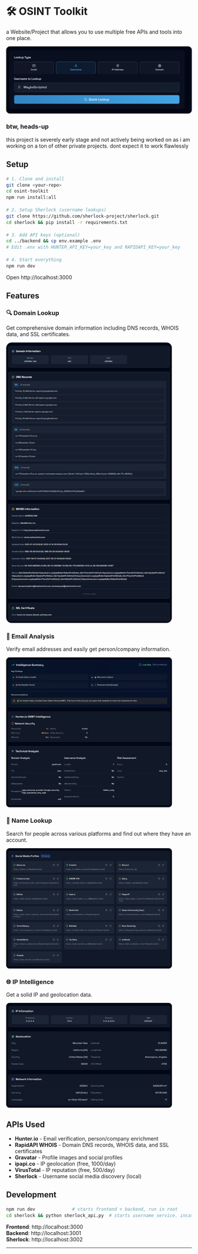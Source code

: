 # 🛠️ OSINT Toolkit

a Website/Project that allows you to use multiple free APIs and tools into one place.

<img src="readme-assets/ui-preview.png" alt="OSINT Toolkit UI Preview" width="600" />

### btw, heads-up
this project is severely early stage and not actively being worked on as i am working on a ton of other private projects. dont expect it to work flawlessly

## Setup

```bash
# 1. Clone and install
git clone <your-repo>
cd osint-toolkit  
npm run install:all

# 2. Setup Sherlock (username lookups)
git clone https://github.com/sherlock-project/sherlock.git
cd sherlock && pip install -r requirements.txt

# 3. Add API keys (optional)
cd ../backend && cp env.example .env
# Edit .env with HUNTER_API_KEY=your_key and RAPIDAPI_KEY=your_key

# 4. Start everything
npm run dev
```

Open http://localhost:3000

## Features

### 🔍 Domain Lookup
Get comprehensive domain information including DNS records, WHOIS data, and SSL certificates.

<img src="readme-assets/domain-lookup.png" alt="Domain Lookup" width="450" />

### 📧 Email Analysis
Verify email addresses and easily get person/company information.

<img src="readme-assets/Email-Lookup.png" alt="Email Lookup" width="450" />

### 👤 Name Lookup
Search for people across various platforms and find out where they have an account.

<img src="readme-assets/Name-Lookup.png" alt="Name Lookup" width="450" />

### 🌐 IP Intelligence
Get a solid IP and geolocation data.

<img src="readme-assets/ip-info.png" alt="IP Info" width="450" />

## APIs Used

- **Hunter.io**        - Email verification, person/company enrichment
- **RapidAPI WHOIS**   - Domain DNS records, WHOIS data, and SSL certificates
- **Gravatar**         - Profile images and social profiles
- **ipapi.co**         - IP geolocation (free, 1000/day)
- **VirusTotal**       - IP reputation (free, 500/day)  
- **Sherlock**         - Username social media discovery (local)

## Development

```bash
npm run dev              # starts frontend + backend, run in root
cd sherlock && python sherlock_api.py  # starts username service. incase you wanna only test that
```

**Frontend**: http://localhost:3000  
**Backend**: http://localhost:3001  
**Sherlock**: http://localhost:3002

---


